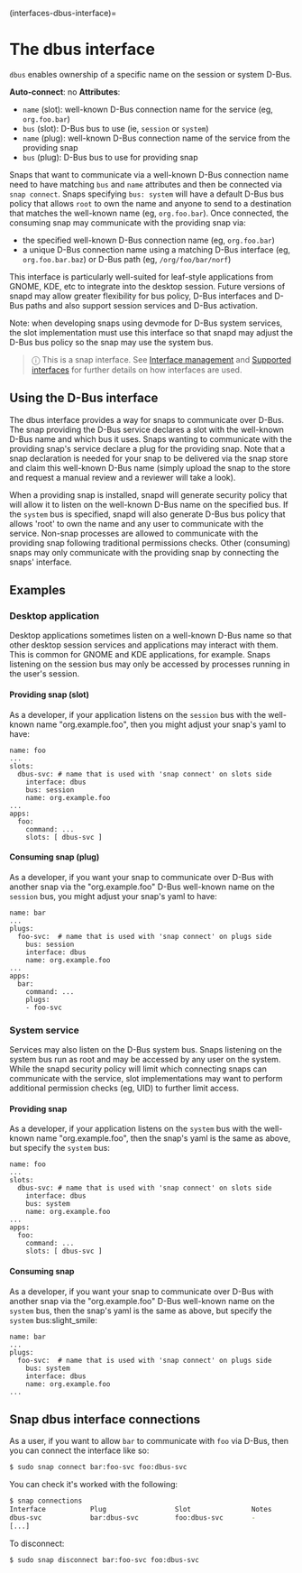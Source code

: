 (interfaces-dbus-interface)=
# The dbus interface

`dbus` enables ownership of a specific name on the session or system D-Bus.

**Auto-connect**: no
**Attributes**:
  * `name` (slot): well-known D-Bus connection name for the service (eg, `org.foo.bar`)
  * `bus` (slot): D-Bus bus to use (ie, `session` or `system`)
  * `name` (plug): well-known D-Bus connection name of the service from the providing snap
  * `bus` (plug): D-Bus bus to use for providing snap

Snaps that want to communicate via a well-known D-Bus connection name need to have matching `bus` and `name` attributes and then be connected via `snap connect`. Snaps specifying `bus: system` will have a default D-Bus bus policy that allows `root` to own the name and anyone to send to a destination that matches the well-known name (eg, `org.foo.bar`). Once connected, the consuming snap may communicate with the providing snap via:

* the specified well-known D-Bus connection name (eg, `org.foo.bar`)
* a unique D-Bus connection name using a matching D-Bus interface  (eg, `org.foo.bar.baz`) or D-Bus path (eg, `/org/foo/bar/norf`)

This interface is particularly well-suited for leaf-style applications from GNOME, KDE, etc to integrate into the desktop session. Future versions of snapd may allow greater flexibility for bus policy, D-Bus interfaces and D-Bus paths and also support session services and D-Bus
activation.

Note: when developing snaps using devmode for D-Bus system services, the slot implementation must use this interface so that snapd may adjust the D-Bus bus policy so the snap may use the system bus.

> ⓘ  This is a snap interface. See [Interface management](/) and [Supported interfaces](/interfaces/index) for further details on how interfaces are used.

## Using the D-Bus interface
 
The dbus interface provides a way for snaps to communicate over D-Bus. The snap providing the D-Bus service declares a slot with the well-known D-Bus name and which bus it uses. Snaps wanting to communicate with the providing snap's service declare a plug for the providing snap. Note that a snap declaration is needed for your snap to be delivered via the snap store and claim this well-known D-Bus name (simply upload the snap to the store and request a manual review and a reviewer will take a look).

When a providing snap is installed, snapd will generate security policy that will allow it to listen on the well-known D-Bus name on the specified bus. If the `system` bus is specified, snapd will also generate D-Bus bus policy that allows 'root' to own the name and any user to communicate with the service. Non-snap processes are allowed to communicate with the providing snap following traditional permissions checks. Other (consuming) snaps may only communicate with the providing snap by connecting the snaps' interface.

## Examples

### Desktop application
Desktop applications sometimes listen on a well-known D-Bus name so that other desktop session services and applications may interact with them. This is common for GNOME and KDE applications, for example. Snaps listening on the session bus may only be accessed by processes running in the user's session.

#### Providing snap (slot)
As a developer, if your application listens on the `session` bus with the well-known name "org.example.foo", then you might adjust your snap's yaml to have:

```
name: foo
...
slots:
  dbus-svc: # name that is used with 'snap connect' on slots side
    interface: dbus
    bus: session
    name: org.example.foo
...
apps:
  foo:
    command: ...
    slots: [ dbus-svc ]
```

#### Consuming snap (plug)
As a developer, if you want your snap to communicate over D-Bus with another snap via the "org.example.foo" D-Bus well-known name on the `session` bus, you might adjust your snap's yaml to have:

```
name: bar
...
plugs:
  foo-svc:  # name that is used with 'snap connect' on plugs side
    bus: session
    interface: dbus
    name: org.example.foo
...
apps:
  bar:
    command: ...
    plugs:
    - foo-svc
```


### System service
Services may also listen on the D-Bus system bus. Snaps listening on the system bus run as root and may be accessed by any user on the system. While the snapd security policy will limit which connecting snaps can communicate with the service, slot implementations may want to perform additional permission checks (eg, UID) to further limit access.

#### Providing snap
As a developer, if your application listens on the `system` bus with the well-known name "org.example.foo", then the snap's yaml is the same as above, but specify the `system` bus:

```
name: foo
...
slots:
  dbus-svc: # name that is used with 'snap connect' on slots side
    interface: dbus
    bus: system
    name: org.example.foo
...
apps:
  foo:
    command: ...
    slots: [ dbus-svc ]
```

#### Consuming snap
As a developer, if you want your snap to communicate over D-Bus with another snap via the "org.example.foo" D-Bus well-known name on the `system` bus, then the snap's yaml is the same as above, but specify the `system` bus:slight_smile:
```
name: bar
...
plugs:
  foo-svc:  # name that is used with 'snap connect' on plugs side
    bus: system
    interface: dbus
    name: org.example.foo
...
```

## Snap dbus interface connections

As a user, if you want to allow `bar` to communicate with `foo` via D-Bus, then you can connect the interface like so:

```bash
$ sudo snap connect bar:foo-svc foo:dbus-svc
```

You can check it's worked with the following:

```bash
$ snap connections
Interface           Plug                 Slot               Notes
dbus-svc            bar:dbus-svc         foo:dbus-svc       -
[...]
```

To disconnect:
```
$ sudo snap disconnect bar:foo-svc foo:dbus-svc
```

